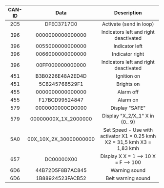 | CAN-ID |          Data          |                                Description                               |
|:------:|:----------------------:|:------------------------------------------------------------------------:|
|   2C5  |       DFEC3717C0       |                          Activate (send in loop)                         |
|   396  |    0000000000000000    |                   Indicators left and right deactivated                  |
|   396  |    0055000000000000    |                              Indicator left                              |
|   396  |    0066000000000000    |                              Indicator right                             |
|   396  |    00FF000000000000    |                   Indicators left and right deactivated                  |
|   451  |    B3B0226E48A2ED4D    |                                Ignition on                               |
|   451  |     5C8245768529F1     |                                Brights on                                |
|   455  |    0000000000000000    |                                 Alarm off                                |
|   455  |     F17BCD99524847     |                                 Alarm on                                 |
|   579  |    0000000000CD0000    |                                 Display "SAFE"                           |
|   579  |  00000000X_1X_2000000  |                      Display "X_2/X_1" X in {0.. 9}                      |
|   5A0  | 00X_10X_2X_30000000000 | Set Speed - Use with activator X1 = 0.25 kmh X2 = 31,5 kmh X3 = 1,83 kmh |
|   657  |       DC00000X00       |                   Display X X = 1 --> 10 X = F --> 100                   |
|   6D6  |    44B72D5F8B7AC845    |                               Warning sound                              |
|   6D6  |    1B88924523FACB52    |                            Belt warning sound                            |
